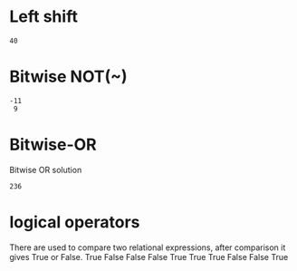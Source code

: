 # Left shift
    40
# Bitwise NOT(~)
    -11
     9

# Bitwise-OR
Bitwise OR
solution

    236
# logical operators
There are used to compare two relational expressions, after comparison it gives True or False.
    True
    False
    False
    False
    True
    True
    True
    False
    False
    True
